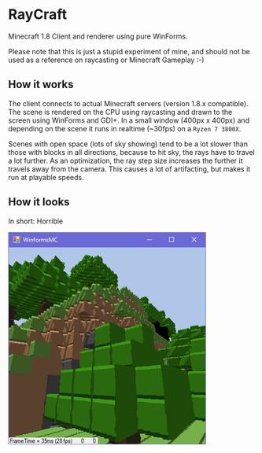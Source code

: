 # RayCraft

Minecraft 1.8 Client and renderer using pure WinForms. 

Please note that this is just a stupid experiment of mine, and should not be used as a reference on raycasting or Minecraft Gameplay :-)

## How it works

The client connects to actual Minecraft servers (version 1.8.x compatible). The scene is rendered on the CPU using raycasting and drawn to the screen using WinForms and GDI+. In a small window (400px x 400px) and depending on the scene it runs in realtime (~30fps) on a `Ryzen 7 3800X`.

Scenes with open space (lots of sky showing) tend to be a lot slower than those with blocks in all directions, because to hit sky, the rays have to travel a lot further. As an optimization, the ray step size increases the further it travels away from the camera. This causes a lot of artifacting, but makes it run at playable speeds.

## How it looks

In short: Horrible

![wtfisthis.png](Screenshot.png)

